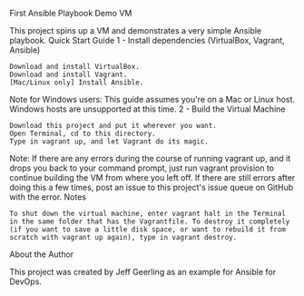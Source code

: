 First Ansible Playbook Demo VM

This project spins up a VM and demonstrates a very simple Ansible playbook.
Quick Start Guide
1 - Install dependencies (VirtualBox, Vagrant, Ansible)

    Download and install VirtualBox.
    Download and install Vagrant.
    [Mac/Linux only] Install Ansible.

Note for Windows users: This guide assumes you're on a Mac or Linux host. Windows hosts are unsupported at this time.
2 - Build the Virtual Machine

    Download this project and put it wherever you want.
    Open Terminal, cd to this directory.
    Type in vagrant up, and let Vagrant do its magic.

Note: If there are any errors during the course of running vagrant up, and it drops you back to your command prompt, just run vagrant provision to continue building the VM from where you left off. If there are still errors after doing this a few times, post an issue to this project's issue queue on GitHub with the error.
Notes

    To shut down the virtual machine, enter vagrant halt in the Terminal in the same folder that has the Vagrantfile. To destroy it completely (if you want to save a little disk space, or want to rebuild it from scratch with vagrant up again), type in vagrant destroy.

About the Author

This project was created by Jeff Geerling as an example for Ansible for DevOps.
